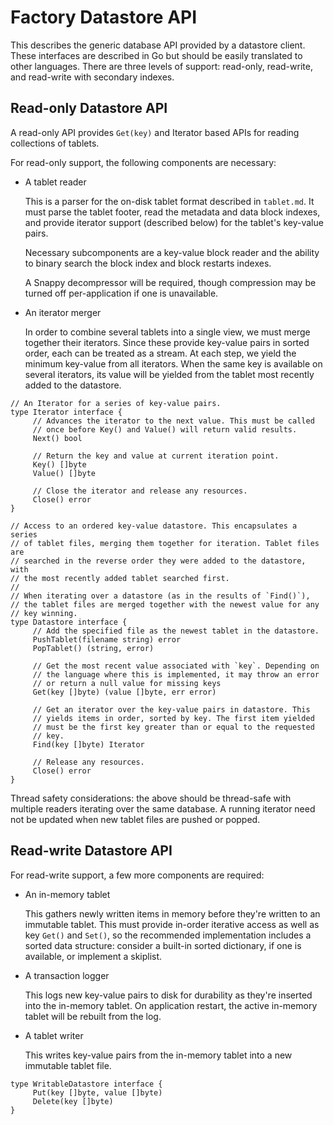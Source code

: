 Factory Datastore API
=====================

This describes the generic database API provided by a datastore
client. These interfaces are described in Go but should be easily
translated to other languages. There are three levels of support:
read-only, read-write, and read-write with secondary indexes.


Read-only Datastore API
-----------------------

A read-only API provides `Get(key)` and Iterator based APIs for
reading collections of tablets.

For read-only support, the following components are necessary:

* A tablet reader

  This is a parser for the on-disk tablet format described in
  `tablet.md`. It must parse the tablet footer, read the metadata and
  data block indexes, and provide iterator support (described below)
  for the tablet's key-value pairs.

  Necessary subcomponents are a key-value block reader and the ability
  to binary search the block index and block restarts indexes.

  A Snappy decompressor will be required, though compression may be
  turned off per-application if one is unavailable.

* An iterator merger

  In order to combine several tablets into a single view, we must
  merge together their iterators. Since these provide key-value pairs
  in sorted order, each can be treated as a stream. At each step, we
  yield the minimum key-value from all iterators. When the same key is
  available on several iterators, its value will be yielded from the
  tablet most recently added to the datastore.

~~~~~~~~~~~~~~~~~~~~~~~~~~~~~~~~~~~~~~~~~~~~~~~~~~~~~~~~~~~~~~~~~~~~~~~~~~~~
// An Iterator for a series of key-value pairs.
type Iterator interface {
     // Advances the iterator to the next value. This must be called
     // once before Key() and Value() will return valid results.
     Next() bool

     // Return the key and value at current iteration point.
     Key() []byte
     Value() []byte

     // Close the iterator and release any resources.
     Close() error
}

// Access to an ordered key-value datastore. This encapsulates a series
// of tablet files, merging them together for iteration. Tablet files are
// searched in the reverse order they were added to the datastore, with
// the most recently added tablet searched first.
//
// When iterating over a datastore (as in the results of `Find()`),
// the tablet files are merged together with the newest value for any
// key winning.
type Datastore interface {
     // Add the specified file as the newest tablet in the datastore.
     PushTablet(filename string) error
     PopTablet() (string, error)

     // Get the most recent value associated with `key`. Depending on
     // the language where this is implemented, it may throw an error
     // or return a null value for missing keys
     Get(key []byte) (value []byte, err error)

     // Get an iterator over the key-value pairs in datastore. This
     // yields items in order, sorted by key. The first item yielded
     // must be the first key greater than or equal to the requested
     // key.
     Find(key []byte) Iterator

     // Release any resources.
     Close() error
}
~~~~~~~~~~~~~~~~~~~~~~~~~~~~~~~~~~~~~~~~~~~~~~~~~~~~~~~~~~~~~~~~~~~~~~~~~~~~

Thread safety considerations: the above should be thread-safe with
multiple readers iterating over the same database. A running iterator
need not be updated when new tablet files are pushed or popped.


Read-write Datastore API
------------------------

For read-write support, a few more components are required:

* An in-memory tablet

  This gathers newly written items in memory before they're written to
  an immutable tablet. This must provide in-order iterative access as
  well as key `Get()` and `Set()`, so the recommended implementation
  includes a sorted data structure: consider a built-in sorted
  dictionary, if one is available, or implement a skiplist.

* A transaction logger

  This logs new key-value pairs to disk for durability as they're
  inserted into the in-memory tablet. On application restart, the
  active in-memory tablet will be rebuilt from the log.

* A tablet writer

  This writes key-value pairs from the in-memory tablet into a new
  immutable tablet file.

~~~~~~~~~~~~~~~~~~~~~~~~~~~~~~~~~~~~~~~~~~~~~~~~~~~~~~~~~~~~~~~~~~~~~~~~~~~~
type WritableDatastore interface {
     Put(key []byte, value []byte)
     Delete(key []byte)
}
~~~~~~~~~~~~~~~~~~~~~~~~~~~~~~~~~~~~~~~~~~~~~~~~~~~~~~~~~~~~~~~~~~~~~~~~~~~~
